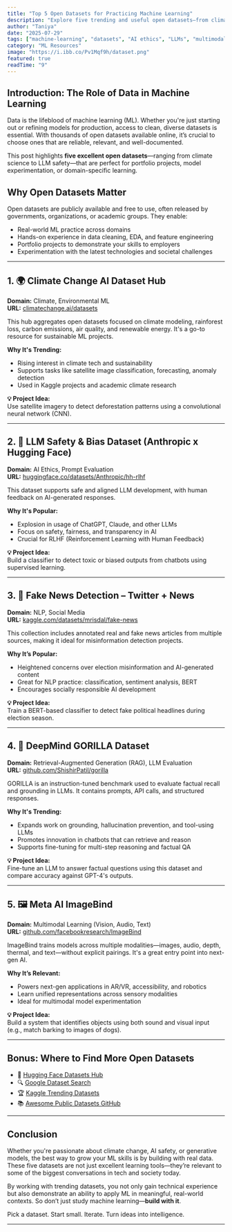 ```yaml
---
title: "Top 5 Open Datasets for Practicing Machine Learning"
description: "Explore five trending and useful open datasets—from climate change to LLM safety—to sharpen your machine learning skills and build real-world portfolio projects."
author: "Taniya"
date: "2025-07-29"
tags: ["machine-learning", "datasets", "AI ethics", "LLMs", "multimodal"]
category: "ML Resources"
image: "https://i.ibb.co/Pv1Mqf9h/dataset.png"
featured: true
readTime: "9"
---
```


## Introduction: The Role of Data in Machine Learning

Data is the lifeblood of machine learning (ML). Whether you're just starting out or refining models for production, access to clean, diverse datasets is essential. With thousands of open datasets available online, it’s crucial to choose ones that are reliable, relevant, and well-documented.

This post highlights **five excellent open datasets**—ranging from climate science to LLM safety—that are perfect for portfolio projects, model experimentation, or domain-specific learning.

## Why Open Datasets Matter

Open datasets are publicly available and free to use, often released by governments, organizations, or academic groups. They enable:

- Real-world ML practice across domains
- Hands-on experience in data cleaning, EDA, and feature engineering
- Portfolio projects to demonstrate your skills to employers
- Experimentation with the latest technologies and societal challenges

---

## 1. 🌍 Climate Change AI Dataset Hub  
**Domain:** Climate, Environmental ML  
**URL:** [climatechange.ai/datasets](https://www.climatechange.ai/datasets)

This hub aggregates open datasets focused on climate modeling, rainforest loss, carbon emissions, air quality, and renewable energy. It's a go-to resource for sustainable ML projects.

**Why It's Trending:**

- Rising interest in climate tech and sustainability
- Supports tasks like satellite image classification, forecasting, anomaly detection
- Used in Kaggle projects and academic climate research

**💡 Project Idea:**  
Use satellite imagery to detect deforestation patterns using a convolutional neural network (CNN).

---

## 2. 🧠 LLM Safety & Bias Dataset (Anthropic x Hugging Face)  
**Domain:** AI Ethics, Prompt Evaluation  
**URL:** [huggingface.co/datasets/Anthropic/hh-rlhf](https://huggingface.co/datasets/Anthropic/hh-rlhf)

This dataset supports safe and aligned LLM development, with human feedback on AI-generated responses.

**Why It's Popular:**

- Explosion in usage of ChatGPT, Claude, and other LLMs
- Focus on safety, fairness, and transparency in AI
- Crucial for RLHF (Reinforcement Learning with Human Feedback)

**💡 Project Idea:**  
Build a classifier to detect toxic or biased outputs from chatbots using supervised learning.

---

## 3. 📰 Fake News Detection – Twitter + News  
**Domain:** NLP, Social Media  
**URL:** [kaggle.com/datasets/mrisdal/fake-news](https://www.kaggle.com/datasets/mrisdal/fake-news)

This collection includes annotated real and fake news articles from multiple sources, making it ideal for misinformation detection projects.

**Why It’s Popular:**

- Heightened concerns over election misinformation and AI-generated content
- Great for NLP practice: classification, sentiment analysis, BERT
- Encourages socially responsible AI development

**💡 Project Idea:**  
Train a BERT-based classifier to detect fake political headlines during election season.

---

## 4. 🧾 DeepMind GORILLA Dataset  
**Domain:** Retrieval-Augmented Generation (RAG), LLM Evaluation  
**URL:** [github.com/ShishirPatil/gorilla](https://github.com/ShishirPatil/gorilla)

GORILLA is an instruction-tuned benchmark used to evaluate factual recall and grounding in LLMs. It contains prompts, API calls, and structured responses.

**Why It's Trending:**

- Expands work on grounding, hallucination prevention, and tool-using LLMs
- Promotes innovation in chatbots that can retrieve and reason
- Supports fine-tuning for multi-step reasoning and factual QA

**💡 Project Idea:**  
Fine-tune an LLM to answer factual questions using this dataset and compare accuracy against GPT-4's outputs.

---

## 5. 🖼️ Meta AI ImageBind  
**Domain:** Multimodal Learning (Vision, Audio, Text)  
**URL:** [github.com/facebookresearch/ImageBind](https://github.com/facebookresearch/ImageBind)

ImageBind trains models across multiple modalities—images, audio, depth, thermal, and text—without explicit pairings. It's a great entry point into next-gen AI.

**Why It’s Relevant:**

- Powers next-gen applications in AR/VR, accessibility, and robotics
- Learn unified representations across sensory modalities
- Ideal for multimodal model experimentation

**💡 Project Idea:**  
Build a system that identifies objects using both sound and visual input (e.g., match barking to images of dogs).

---

## Bonus: Where to Find More Open Datasets

- 🧠 [Hugging Face Datasets Hub](https://huggingface.co/datasets)  
- 🔍 [Google Dataset Search](https://datasetsearch.research.google.com)  
- 🏆 [Kaggle Trending Datasets](https://www.kaggle.com/datasets)  
- 📚 [Awesome Public Datasets GitHub](https://github.com/awesomedata/awesome-public-datasets)

---

## Conclusion

Whether you're passionate about climate change, AI safety, or generative models, the best way to grow your ML skills is by building with real data. These five datasets are not just excellent learning tools—they’re relevant to some of the biggest conversations in tech and society today.

By working with trending datasets, you not only gain technical experience but also demonstrate an ability to apply ML in meaningful, real-world contexts. So don’t just study machine learning—**build with it**.

Pick a dataset. Start small. Iterate. Turn ideas into intelligence.

---

